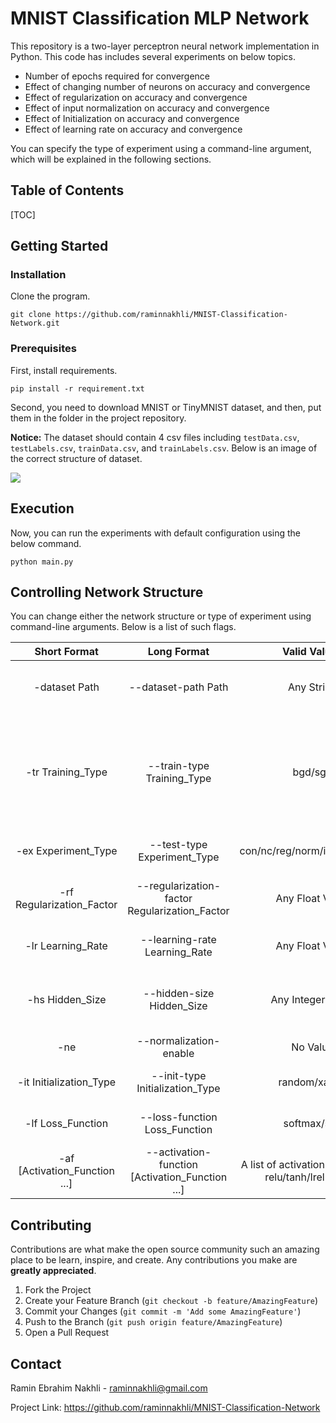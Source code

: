 # MNIST Classification MLP Network

This repository is a two-layer perceptron neural network implementation in Python. This code has includes several experiments on below topics.

- Number of epochs required for convergence
- Effect of changing number of neurons on accuracy and convergence
- Effect of regularization on accuracy and convergence
- Effect of input normalization on accuracy and convergence
- Effect of Initialization on accuracy and convergence
- Effect of learning rate on accuracy and convergence

You can specify the type of experiment using a command-line argument, which will be explained in the following sections.



## Table of Contents

[TOC]



## Getting Started

### Installation

Clone the program.

`git clone https://github.com/raminnakhli/MNIST-Classification-Network.git`



### Prerequisites

First, install requirements.

`pip install -r requirement.txt`

Second, you need to download MNIST or TinyMNIST dataset, and then, put them in the folder in the project repository.

**Notice:**  The dataset should contain 4 csv files including `testData.csv`, `testLabels.csv`, `trainData.csv`, and `trainLabels.csv`. Below is an image of the correct structure of dataset.



![](C:\Users\rnakhli\Desktop\Untitled.png)





## Execution

Now, you can run the experiments with default configuration using the below command.

`python main.py`



## Controlling Network Structure

You can change either the network structure or type of experiment using command-line arguments. Below is a list of such flags.

|         Short Format          |                   Long Format                   |                       Valid Values                       |                         Explanation                          |
| :---------------------------: | :---------------------------------------------: | :------------------------------------------------------: | :----------------------------------------------------------: |
|         -dataset Path         |               --dataset-path Path               |                        Any String                        |             specifies the path of dataset folder             |
|       -tr Training_Type       |           --train-type Training_Type            |                         bgd/sgd                          | specifies training type which can be batch gradient decent (bgd) or stochastic gradient decent (sgd) |
|      -ex Experiment_Type      |           --test-type Experiment_Type           |              con/nc/reg/norm/init/lr/custom              |                 specifies type of experiment                 |
|   -rf Regularization_Factor   |  --regularization-factor Regularization_Factor  |                     Any Float Value                      |         specifies regularization factor for training         |
|       -lr Learning_Rate       |          --learning-rate Learning_Rate          |                     Any Float Value                      |             specifies learning rate for training             |
|        -hs Hidden_Size        |            --hidden-size Hidden_Size            |                    Any Integer Value                     |     specifies hidden size of second layer of the network     |
|              -ne              |             --normalization-enable              |                         No Value                         |                 enabled input normalization                  |
|    -it Initialization_Type    |         --init-type Initialization_Type         |                      random/xavier                       |               specifies type of initialization               |
|       -lf Loss_Function       |          --loss-function Loss_Function          |                       softmax/svd                        |               specifies type of loss function                |
| -af [Activation_Function ...] | --activation-function [Activation_Function ...] | A list of activation functions of relu/tanh/lrelu/linear |            specifies type of activation function             |



## Contributing

Contributions are what make the open source community such an amazing place to be learn, inspire, and create. Any contributions you make are **greatly appreciated**.

1. Fork the Project
2. Create your Feature Branch (`git checkout -b feature/AmazingFeature`)
3. Commit your Changes (`git commit -m 'Add some AmazingFeature'`)
4. Push to the Branch (`git push origin feature/AmazingFeature`)
5. Open a Pull Request



## Contact

Ramin Ebrahim Nakhli - raminnakhli@gmail.com

Project Link: https://github.com/raminnakhli/MNIST-Classification-Network

